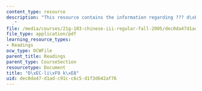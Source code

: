 ```yaml
---
content_type: resource
description: "This resource contains the information regarding ??? d\xEC-li\xF9 k\xE8\
  ."
file: /media/courses/21g-103-chinese-iii-regular-fall-2005/dec0da47d1adc91cc6c5d1f3d642af76_MIT21G_103F05_chars6.pdf
file_type: application/pdf
learning_resource_types:
- Readings
ocw_type: OCWFile
parent_title: Readings
parent_type: CourseSection
resourcetype: Document
title: "D\xEC-li\xF9 k\xE8"
uid: dec0da47-d1ad-c91c-c6c5-d1f3d642af76
---
```

